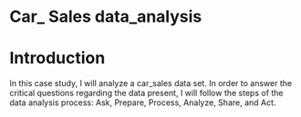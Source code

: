 # Car_ Sales data_analysis
# Introduction
In this case study, I will analyze a car_sales  data set. In order to answer the critical questions regarding the data present, I will follow the steps of the data analysis process: Ask, Prepare, Process, Analyze, Share, and Act.
